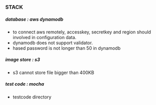 ### STACK

##### database : aws dynamodb 
- to connect aws remotely, accesskey, secretkey and region should involved in configuration data.
- dynamodb does not support validator.
- hased password is not longer than 50 in dynamodb

##### image store : s3 
- s3 cannot store file bigger than 400KB

##### test code : mocha
- testcode directory
